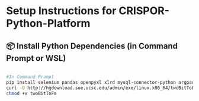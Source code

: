 # Setup Instructions for CRISPOR-Python-Platform

## 📦 Install Python Dependencies (in **Command Prompt** or WSL)

```bash

#In Command Prompt
pip install selenium pandas openpyxl xlrd mysql-connector-python argparse
curl -O http://hgdownload.soe.ucsc.edu/admin/exe/linux.x86_64/twoBitToFa
chmod +x twoBitToFa
